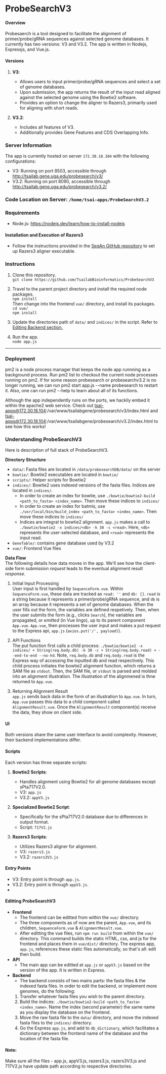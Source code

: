 # ProbeSearchV3
[//]: <TODO: figure out the best way to structure and tranfer `indices/` and `data/` directories>

#### Overview
Probesaerch is a tool designed to facilitate the alignment of primer/probe/gRNA sequences against selected genome databases. It currently has two versions: V3 and V3.2. The app is written in Nodejs, Expressjs, and Vue.js. 

#### Versions
1. **V3**: 
   - Allows users to input primer/probe/gRNA sequences and select a set of genome databases.
   - Upon submission, the app returns the result of the input read aligned against the selected genome using the Bowtie2 software.
   - Provides an option to change the aligner to Razers3, primarily used for aligning with short reads.

2. **V3.2**:
   - Includes all features of V3.
   - Additionally provides Gene Features and CDS Overlapping Info.

### Server Information
The app is currently hosted on server `172.30.18.104` with the following configurations:
- V3: Running on port 8503, accessible through http://tsailab.gene.uga.edu/probesearch/v3/
- V3.2: Running on port 8090, accessible through http://tsailab.gene.uga.edu/probesearch/v3.2/

### Code Location on Server: `/home/tsai-apps/ProbeSearchV3.2`

### Requirements
- Node.js: https://nodejs.dev/learn/how-to-install-nodejs

#### Installation and Execution of Razers3
- Follow the instructions provided in the [SeqAn GitHub repository](https://github.com/seqan/seqan/tree/main/apps/razers3) to set up Razers3 aligner executable.
  
### Instructions
1. Clone this repository. \
`git clone https://github.com/TsailabBioinformatics/ProbeSearchV3`

2. Travel to the parent project directory and install the required node packages. \
`npm install` \
Then change into the frontend `vue/` directory, and install its packages. \
`cd vue/` \
`npm install`

3. Update the directories path of `data/` and `indices/` in the script. Refer to [Editing Backend section.](#editting-probesearchv3)

4. Run the app. \
`node app.js` 

---

### Deployment
pm2 is a node process manager that keeps the node app runnning as a background process. Run pm2 list to checkout the current node processes running on pm2. If for some reason probesearch or probesearchv3.2 is no longer running, we can run pm2 start app.js --name probesearch to restart it. Also, one can run pm2 --help to learn about all of its functions.

Although the app independently runs on the ports, we hackily embed it within the apache2 web service. Check out tsai-apps@172.30.18.104:/var/www/tsailabgene/probesearch/v3/index.html and tsai-apps@172.30.18.104:/var/www/tsailabgene/probesearch/v3.2/index.html to see how this works!

### Understanding ProbeSearchV3
Here is description of full stack of ProbeSearchV3. 

**Directory Structure**
- `data/`: Fasta files are located in `/data/probesearchDB/data/` on the server
- `bowtie/`: Bowtie2 executables are located in `bowtie/`  
- `scripts/`: Helper scripts for Bowtie2
- `indices/`: Bowtie2 uses indexed versions of the fasta files. Indices are located in `indices/`. 
  - In order to create an index for bowtie, use `./bowtie/bowtie2-build <path_to_fasta> <index_name>`. Then move these indices to `indices/`
  - In order to create an index for batmis, use `./usr/local/bin/build_index <path_to_fasta> <index_name>`. Then move these indices to `indices/`
  - Indices are integral to bowtie2 alignment. `app.js` makes a call to `./bowtie/bowtie2 -x indices/<db> -k 30 -c <read>`. Here, `<db>` represents the user-selected database, and `<read>` represents the input read.
- `GeneTable/`: contains gene database used by V3.2 
- `vue/`: Frontend Vue files

**Data Flow** \
The following details how data moves in the app. We'll see how the client-side form submission *request* leads to the eventual alignment result *response*. 

1. Initial Input Processing \
  User input is first handled by `SequenceForm.vue`. Within `SequenceForm.vue`, these data are tracked as `read: ''` and `db: []`. `read` is a string because it represents a primer/probe/gRNA sequence, and `db` is an array because it represents a set of genome databases. When the user fills out the form, the variables are defined respetively. Then, when the user submits the form (e.g., clicks `Search`), the variables are propagated, or *emitted* (in Vue lingo), up to its parent component `App.vue`. `App.vue`, then processes the user input and makes a put request to the Express api, `app.js` (`axios.put('/', payload)`). 
  
2. API Functions \
  The put function first calls a child process: `./bowtie/bowtie2 -x indices/ + String(req.body.db) -k 30 -c + String(req.body.read) + --end-to-end --no-hd`. Note, `req.body.db` and `req.body.read` is the Express way of accessing the inputted db and read respectively. This child process initiates the bowtie2 alignment function, which returns a SAM file as `stdout`. Then, the SAM file, or `stdout` is parsed and molded into an alignment illustration. The illustration of the alignmened is thne returned to `App.vue`. 
  
3. Returning Alignment Result \
  `app.js` sends back data in the form of an illustration to `App.vue`. In turn, `App.vue` passes this data to a child component called `AlignmentResult.vue`. Once the `AlignmentResult` component(s) receive the data, they show on client side. 

#### UI
Both versions share the same user interface to avoid complexity. However, their backend implementations differ.

#### Scripts
Each version has three separate scripts:
1. **Bowtie2 Scripts**:
   - Handles alignment using Bowtie2 for all genome databases except sPta717V2.0.
   - V3: `app.js`
   - V3.2: `appV3.js`

2. **Specialized Bowtie2 Script**:
   - Specifically for the sPta717V2.0 database due to differences in output format.
   - Script: `717V2.js`

3. **Razers3 Scripts**:
   - Utilizes Razers3 aligner for alignment.
   - V3: `razers3.js`
   - V3.2: `razers3V3.js`

#### Entry Points
- V3: Entry point is through `app.js`.
- V3.2: Entry point is through `appV3.js`.
- 

#### Editting ProbeSearchV3
- **Frontend**
  - The frontend can be editted from within the `vue/` directory. 
  - The three components as of now are the parent, `App.vue`, and its children, `SequenceForm.vue` & `AlignmentResult.vue`. 
  - After editting the vue files, run `npm run build` from within the `vue/` directory. This command builds the static HTML, css, and js for the frontend and places them in `vue/dist/` directory. The express app, `app.js`, references these static files automatically, so that's all: edit then build. 
- **API**
  - The main app can be editted at `app.js` or `appV3.js` based on the version of the app. It is written in Express.
- **Backend**
  - The backend consists of two mains parts: the fasta files & the indexed fasta files. In order to edit the backend, or implement more genomes, do the following:
  1. Transfer whatever fasta files you wish to the parent directory.
  2. Build the indices: `./bowtie/bowtie2-build <path_to_fasta> <index_name>`. Name the index (second parameter) the same name as you display the database on the frontend.
  3. Move the raw fasta file to the `data/` directory, and move the indexed fasta files to the `indices/` directory.
  4. Go the Express `app.js`, and add to `db_dictionary`, which facilitates a dictionary between the frontend name of the database and the location of the fasta file.

#### Note:
Make sure all the files - app.js, appV3.js, razers3.js, razers3V3.js and 717V2.js have update path according to respective directories. 

